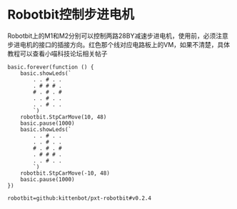 # Robotbit控制步进电机

Robotbit上的M1和M2分别可以控制两路28BY减速步进电机，使用前，必须注意步进电机的接口的插接方向。红色那个线对应电路板上的VM，如果不清楚，具体教程可以查看小喵科技论坛相关帖子

```blocks
basic.forever(function () {
    basic.showLeds(`
        . . # . .
        . # # # .
        # . # . #
        . . # . .
        . . # . .
        `)
    robotbit.StpCarMove(10, 48)
    basic.pause(1000)
    basic.showLeds(`
        . . # . .
        . . # . .
        # . # . #
        . # # # .
        . . # . .
        `)
    robotbit.StpCarMove(-10, 48)
    basic.pause(1000)
})
```

```package
robotbit=github:kittenbot/pxt-robotbit#v0.2.4
```
